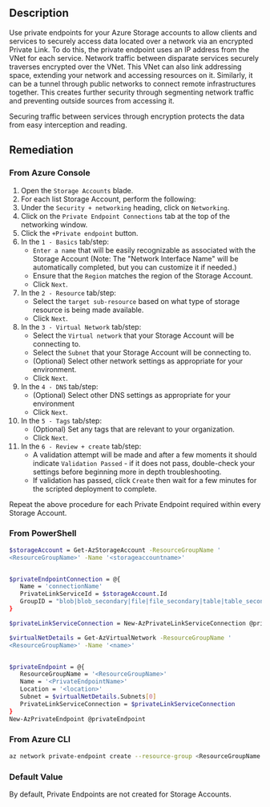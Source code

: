 ## Description

Use private endpoints for your Azure Storage accounts to allow clients and services to securely access data located over a network via an encrypted Private Link. To do this, the private endpoint uses an IP address from the VNet for each service. Network traffic between disparate services securely traverses encrypted over the VNet. This VNet can also link addressing space, extending your network and accessing resources on it. Similarly, it can be a tunnel through public networks to connect remote infrastructures together. This creates further security through segmenting network traffic and preventing outside sources from accessing it.

Securing traffic between services through encryption protects the data from easy interception and reading.

## Remediation

### From Azure Console

1. Open the `Storage Accounts` blade.
2. For each list Storage Account, perform the following:
3. Under the `Security + networking` heading, click on `Networking`.
4. Click on the `Private Endpoint Connections` tab at the top of the networking window.
5. Click the `+Private endpoint` button.
6. In the `1 - Basics` tab/step:
   - `Enter a name` that will be easily recognizable as associated with the Storage Account (Note: The "Network Interface Name" will be automatically completed, but you can customize it if needed.)
   - Ensure that the `Region` matches the region of the Storage Account.
   - Click `Next`.
7. In the `2 - Resource` tab/step:
   - Select the `target sub-resource` based on what type of storage resource is being made available.
   - Click `Next`.
8. In the `3 - Virtual Network` tab/step:
   - Select the `Virtual network` that your Storage Account will be connecting to.
   - Select the `Subnet` that your Storage Account will be connecting to.
   - (Optional) Select other network settings as appropriate for your environment.
   - Click `Next`.
9. In the `4 - DNS` tab/step:
   - (Optional) Select other DNS settings as appropriate for your environment
   - Click `Next`.
10. In the `5 - Tags` tab/step:
    - (Optional) Set any tags that are relevant to your organization.
    - Click `Next`.
11. In the `6 - Review + create` tab/step:
    - A validation attempt will be made and after a few moments it should indicate `Validation Passed` - if it does not pass, double-check your settings before beginning more in depth troubleshooting.
    - If validation has passed, click `Create` then wait for a few minutes for the scripted deployment to complete.

Repeat the above procedure for each Private Endpoint required within every Storage Account.

### From PowerShell

```bash
$storageAccount = Get-AzStorageAccount -ResourceGroupName '
<ResourceGroupName>' -Name '<storageaccountname>'


$privateEndpointConnection = @{
   Name = 'connectionName'
   PrivateLinkServiceId = $storageAccount.Id
   GroupID = "blob|blob_secondary|file|file_secondary|table|table_secondary|queue|queue_se condary|web|web_secondary|dfs|dfs_secondary"
}

$privateLinkServiceConnection = New-AzPrivateLinkServiceConnection @privateEndpointConnection

$virtualNetDetails = Get-AzVirtualNetwork -ResourceGroupName '
<ResourceGroupName>' -Name '<name>'


$privateEndpoint = @{
   ResourceGroupName = '<ResourceGroupName>'
   Name = '<PrivateEndpointName>'
   Location = '<location>'
   Subnet = $virtualNetDetails.Subnets[0]
   PrivateLinkServiceConnection = $privateLinkServiceConnection
}
New-AzPrivateEndpoint @privateEndpoint
```

### From Azure CLI

```bash
az network private-endpoint create --resource-group <ResourceGroupName -- location <location> --name <private endpoint name> --vnet-name <VNET Name> -- subnet <subnet name> --private-connection-resource-id <storage account ID> -- connection-name <private link service connection name> --group-id <blob|blob_secondary|file|file_secondary|table|table_secondary|queue|queue_se condary|web|web_secondary|dfs|dfs_secondary>
```

### Default Value

By default, Private Endpoints are not created for Storage Accounts.
